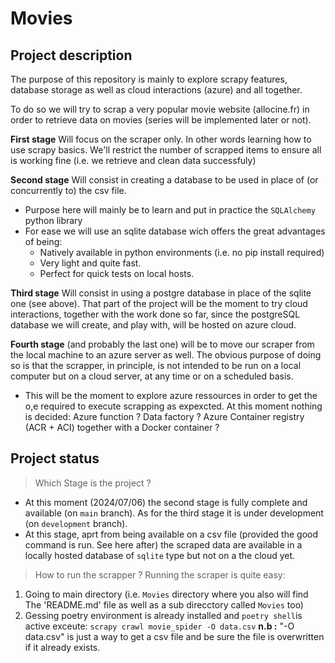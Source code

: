 # Movies

## Project description
The purpose of this repository is mainly to explore scrapy features, database storage as well as cloud interactions (azure) and all together.

To do so we will try to scrap a very popular movie website (allocine.fr) in order to retrieve data on movies (series will be implemented later or not).

**First stage**
Will focus on the scraper only. In other words learning how to use scrapy basics. We'll restrict the number of scrapped items to ensure all is working fine (i.e. we retrieve and clean data successfuly)

**Second stage**
Will consist in creating a database to be used in place of (or concurrently to) the csv file.
  * Purpose here will mainly be to learn and put in practice the `SQLAlchemy` python library 
  * For ease we will use an sqlite database wich offers the great advantages of being:
    * Natively available in python environments (i.e. no pip install required)
    * Very light and quite fast.
    * Perfect for quick tests on local hosts.

**Third stage**
Will consist in using a postgre database in place of the sqlite one (see above). That part of the project will be the moment to try cloud interactions, together with the work done so far, since the postgreSQL database we will create, and play with, will be hosted on azure cloud.

**Fourth stage** (and probably the last one)
will be to move our scraper from the local machine to an azure server as well. The obvious purpose of doing so is that the scrapper, in principle, is not intended to be run on a local computer but on a cloud server, at any time or on a scheduled basis.
  * This will be the moment to explore azure ressources in order to get the o,e required to execute scrapping as expexcted. At this moment nothing is decided: Azure function ? Data factory ? Azure Container registry (ACR + ACI) together with a Docker container ?

## Project status
> Which Stage is the project ?
* At this moment (2024/07/06) the second stage is fully complete and available (on `main` branch). As for the third stage it is under development (on `development` branch).
* At this stage, aprt from being available on a csv file (provided the good command is run. See here after) the scraped data are available in a locally hosted database of `sqlite` type but not on a the cloud yet.

> How to run the scrapper ?
Running the scraper is quite easy:
  1. Going to main directory (i.e. `Movies` directory where you also will find The 'README.md' file as well as a sub direcctory called `Movies` too)
  2. Gessing poetry environment is already installed and `poetry shell`is active exceute: `scrapy crawl movie_spider -O data.csv`
**n.b :** "-O data.csv" is just a way to get a csv file and be sure the file is overwritten if it already exists.
